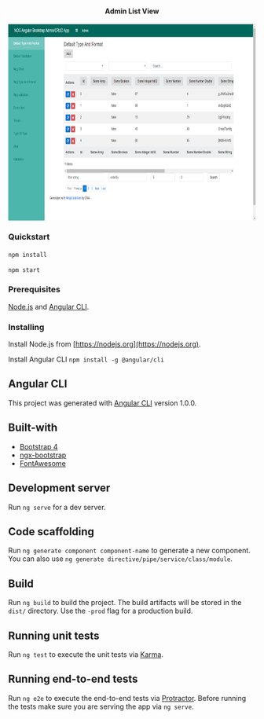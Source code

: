<div style="text-align: center;">
  <h4>Admin List View</h4>
  <img src="./src/assets/admin-list-view.png" align="center" height="400" width="550" />
</div>

### Quickstart

`npm install`

`npm start`

### Prerequisites
[Node.js](https://nodejs.org) and [Angular CLI](https://github.com/angular/angular-cli).

### Installing
Install Node.js from [https://nodejs.org](https://nodejs.org).

Install Angular CLI `npm install -g @angular/cli`

## Angular CLI
This project was generated with [Angular CLI](https://github.com/angular/angular-cli) version 1.0.0.

## Built-with
- [Bootstrap 4](https://v4-alpha.getbootstrap.com/)
- [ngx-bootstrap](http://valor-software.com/ngx-bootstrap/#/)
- [FontAwesome](http://fontawesome.io)

## Development server

Run `ng serve` for a dev server. 
 
## Code scaffolding
 
Run `ng generate component component-name` to generate a new component. You can also use `ng generate directive/pipe/service/class/module`.
 
## Build
 
Run `ng build` to build the project. The build artifacts will be stored in the `dist/` directory. Use the `-prod` flag for a production build.
 
## Running unit tests
 
Run `ng test` to execute the unit tests via [Karma](https://karma-runner.github.io).
 
## Running end-to-end tests
 
Run `ng e2e` to execute the end-to-end tests via [Protractor](http://www.protractortest.org/).
Before running the tests make sure you are serving the app via `ng serve`.
 
